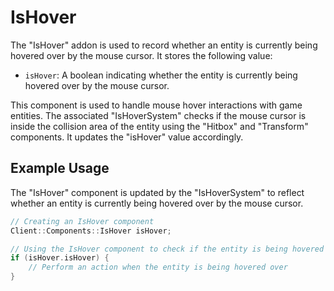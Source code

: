 # IsHover

The "IsHover" addon is used to record whether an entity is currently being hovered over by the mouse cursor. It stores the following value:

- `isHover`: A boolean indicating whether the entity is currently being hovered over by the mouse cursor.

This component is used to handle mouse hover interactions with game entities. The associated "IsHoverSystem" checks if the mouse cursor is inside the collision area of the entity using the "Hitbox" and "Transform" components. It updates the "isHover" value accordingly.

## Example Usage

The "IsHover" component is updated by the "IsHoverSystem" to reflect whether an entity is currently being hovered over by the mouse cursor.

```cpp
// Creating an IsHover component
Client::Components::IsHover isHover;

// Using the IsHover component to check if the entity is being hovered over
if (isHover.isHover) {
    // Perform an action when the entity is being hovered over
}
```



